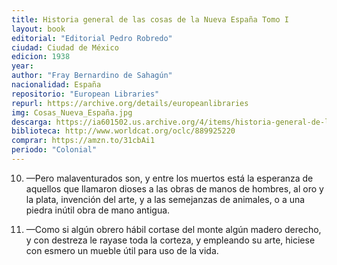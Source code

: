 ```yaml
---
title: Historia general de las cosas de la Nueva España Tomo I
layout: book
editorial: "Editorial Pedro Robredo"
ciudad: Ciudad de México
edicion: 1938
year: 
author: "Fray Bernardino de Sahagún"
nacionalidad: España
repositorio: "European Libraries"
repurl: https://archive.org/details/europeanlibraries
img: Cosas_Nueva_España.jpg
descarga: https://ia601502.us.archive.org/4/items/historia-general-de-las-cosas-de-nueva-espana/Historia%20general%20de%20las%20cosas%20de%20Nueva%20Espa%C3%B1a.pdf
biblioteca: http://www.worldcat.org/oclc/889925220
comprar: https://amzn.to/31cbAi1
periodo: "Colonial"
---
```

 
10. —Pero malaventurados son, y entre los muertos está la esperanza de aquellos que llamaron dioses a las obras de manos de hombres, al oro y la plata, invención del arte, y a las semejanzas de animales, o a una piedra inútil obra de mano antigua.

11. —Como si algún obrero hábil cortase del monte algún madero derecho, y con destreza le rayase toda la corteza, y empleando su arte, hiciese con esmero un mueble útil para uso de la vida.
